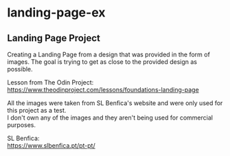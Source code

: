 # landing-page-ex

## Landing Page Project

Creating a Landing Page from a design that was provided in the form of images. The goal is trying to get as close to the provided design as possible.

Lesson from The Odin Project:  
https://www.theodinproject.com/lessons/foundations-landing-page

All the images were taken from SL Benfica's website and were only used for this project as a test.  
I don't own any of the images and they aren't being used for commercial purposes.

SL Benfica:  
https://www.slbenfica.pt/pt-pt/